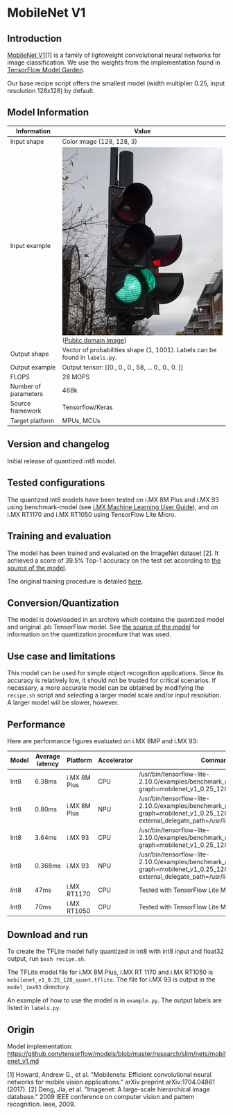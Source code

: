 # MobileNet V1

## Introduction

[MobileNet V1](https://github.com/serengil/deepface)[1] is a family of lightweight convolutional neural networks for image classification. 
We use the weights from the implementation found in [TensorFlow Model Garden](https://github.com/tensorflow/models/blob/master/research/slim/nets/mobilenet_v1.md).

Our base recipe script offers the smallest model (width multiplier 0.25, input resolution 128x128) by default.

## Model Information

Information   | Value
---           | ---
Input shape   | Color image (128, 128, 3)
Input example | <img src="example_input.jpg"> ([Public domain image](https://commons.wikimedia.org/wiki/File:Traffic_light_green_Drammen_(2).jpg))
Output shape  | Vector of probabilities shape (1, 1001). Labels can be found in `labels.py`.
Output example | Output tensor: [[0., 0.,  0., 58, ... 0., 0., 0. ]]
FLOPS | 28 MOPS
Number of parameters | 468k
Source framework | Tensorflow/Keras
Target platform | MPUs, MCUs

## Version and changelog

Initial release of quantized int8 model.

## Tested configurations

The quantized int8 models have been tested on i.MX 8M Plus and i.MX 93 using benchmark-model (see [i.MX Machine Learning User Guide](https://www.nxp.com/docs/en/user-guide/IMX-MACHINE-LEARNING-UG.pdf)), and 
on i.MX RT1170 and i.MX RT1050 using TensorFlow Lite Micro.

## Training and evaluation

The model has been trained and evaluated on the ImageNet dataset [2]. It achieved a score of 39.5% Top-1 accuracy on the test set according to [the source of the model](https://github.com/tensorflow/models/blob/master/research/slim/nets/mobilenet_v1.md).

The original training procedure is detailed [here](https://github.com/tensorflow/models/blob/master/research/slim/nets/mobilenet_v1_train.py).

## Conversion/Quantization

The model is downloaded in an archive which contains the quantized model and original .pb TensorFlow model. See [the source of the model](https://github.com/tensorflow/models/blob/master/research/slim/nets/mobilenet_v1.md) for information on the quantization procedure that was used.

## Use case and limitations

This model can be used for simple object recognition applications. Since its accuracy is relatively low, it should not be trusted for critical scenarios.
If necessary, a more accurate model can be obtained by modifying the `recipe.sh` script and selecting a larger model scale and/or input resolution. A larger model will be slower, however.

## Performance

Here are performance figures evaluated on i.MX 8MP and i.MX 93:

Model   | Average latency | Platform        | Accelerator | Command
---     | ---             | ---             | ---         | ---
Int8    | 6.38ms          | i.MX 8M Plus    |    CPU      | /usr/bin/tensorflow-lite-2.10.0/examples/benchmark_model --graph=mobilenet_v1_0.25_128_quant.tflite 
Int8    | 0.80ms          | i.MX 8M Plus    |    NPU      | /usr/bin/tensorflow-lite-2.10.0/examples/benchmark_model --graph=mobilenet_v1_0.25_128_quant.tflite  --external_delegate_path=/usr/lib/libvx_delegate.so
Int8    | 3.64ms          | i.MX 93         |    CPU      | /usr/bin/tensorflow-lite-2.10.0/examples/benchmark_model --graph=mobilenet_v1_0.25_128_quant.tflite 
Int8    | 0.368ms         | i.MX 93         |    NPU      | /usr/bin/tensorflow-lite-2.10.0/examples/benchmark_model --graph=mobilenet_v1_0.25_128_quant_vela.tflite --external_delegate_path=/usr/lib/libethosu_delegate.so
Int8    | 47ms            | i.MX RT1170     |    CPU      | Tested with TensorFlow Lite Micro
Int8    | 70ms            | i.MX RT1050     |    CPU      | Tested with TensorFlow Lite Micro

## Download and run

To create the TFLite model fully quantized in int8 with int8 input and float32 output, run `bash recipe.sh`.

The TFLite model file for i.MX 8M Plus, i.MX RT 1170 and i.MX RT1050 is `mobilenet_v1_0.25_128_quant.tflite`. The file for i.MX 93 is output in the `model_imx93` directory.

An example of how to use the model is in `example.py`. The output labels are listed in `labels.py`.

## Origin

Model implementation: https://github.com/tensorflow/models/blob/master/research/slim/nets/mobilenet_v1.md

[1] Howard, Andrew G., et al. "Mobilenets: Efficient convolutional neural networks for mobile vision applications." arXiv preprint arXiv:1704.04861 (2017).
[2] Deng, Jia, et al. "Imagenet: A large-scale hierarchical image database." 2009 IEEE conference on computer vision and pattern recognition. Ieee, 2009.